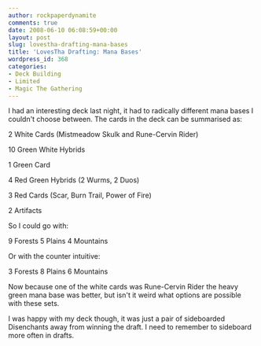 ```yaml
---
author: rockpaperdynamite
comments: true
date: 2008-06-10 06:08:59+00:00
layout: post
slug: lovestha-drafting-mana-bases
title: 'LovesTha Drafting: Mana Bases'
wordpress_id: 368
categories:
- Deck Building
- Limited
- Magic The Gathering
---
```


I had an interesting deck last night, it had to radically different mana bases I couldn't choose between. The cards in the deck can be summarised as:

2 White Cards (Mistmeadow Skulk and Rune-Cervin Rider)

10 Green White Hybrids

1 Green Card

4 Red Green Hybrids (2 Wurms, 2 Duos)

3 Red Cards (Scar, Burn Trail, Power of Fire)

2 Artifacts

So I could go with:

9 Forests
5 Plains
4 Mountains

Or with the counter intuitive:

3 Forests
8 Plains
6 Mountains

Now because one of the white cards was Rune-Cervin Rider the heavy green mana base was better, but isn't it weird what options are possible with these sets.

I was happy with my deck though, it was just a pair of sideboarded Disenchants away from winning the draft. I need to remember to sideboard more often in drafts.
